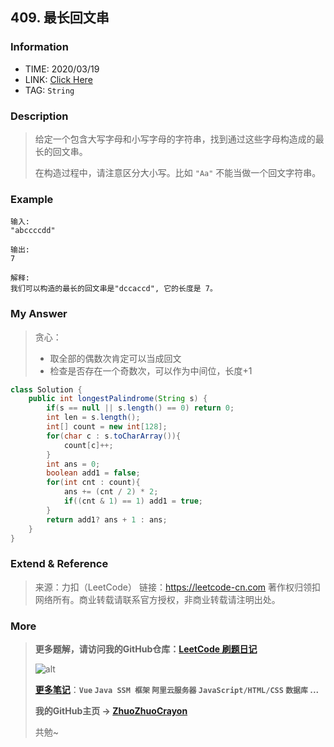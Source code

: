 ## 409. 最长回文串

### Information

* TIME: 2020/03/19
* LINK: [Click Here](https://leetcode-cn.com/problems/longest-palindrome/)
* TAG: `String`

### Description

> 给定一个包含大写字母和小写字母的字符串，找到通过这些字母构造成的最长的回文串。
>
> 在构造过程中，请注意区分大小写。比如 `"Aa"` 不能当做一个回文字符串。

### Example

```text
输入:
"abccccdd"

输出:
7

解释:
我们可以构造的最长的回文串是"dccaccd", 它的长度是 7。
```

### My Answer

> 贪心：
>
> * 取全部的偶数次肯定可以当成回文
> * 检查是否存在一个奇数次，可以作为中间位，长度+1

```java
class Solution {
    public int longestPalindrome(String s) {
        if(s == null || s.length() == 0) return 0;
        int len = s.length();
        int[] count = new int[128];
        for(char c : s.toCharArray()){
            count[c]++;
        }
        int ans = 0;
        boolean add1 = false;
        for(int cnt : count){
            ans += (cnt / 2) * 2;
            if((cnt & 1) == 1) add1 = true;
        }
        return add1? ans + 1 : ans;
    }
}
```

### Extend & Reference

> 来源：力扣（LeetCode）
> 链接：https://leetcode-cn.com
> 著作权归领扣网络所有。商业转载请联系官方授权，非商业转载请注明出处。

### More

> **更多题解，请访问我的GitHub仓库：[LeetCode 刷题日记](https://github.com/ZhuoZhuoCrayon/my-Nodes/blob/master/Daily/README_2020.md)**
>
> ![alt](https://raw.githubusercontent.com/ZhuoZhuoCrayon/my-Nodes/master/Daily/img/mynode.png)
>
> [**更多笔记**](https://github.com/ZhuoZhuoCrayon/my-Nodes)：**`Vue` `Java SSM 框架` `阿里云服务器` `JavaScript/HTML/CSS`   `数据库` ...**
>
> **我的GitHub主页 -> [ZhuoZhuoCrayon](https://github.com/ZhuoZhuoCrayon)**
>
> 共勉~

